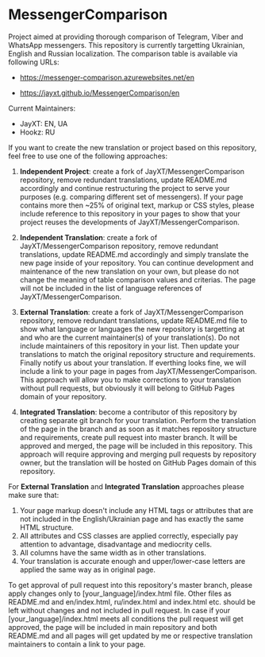 # MessengerComparison
Project aimed at providing thorough comparison of Telegram, Viber and WhatsApp messengers.
This repository is currently targetting Ukrainian, English and Russian localization.
The comparison table is available via following URLs:

- https://messenger-comparison.azurewebsites.net/en

- https://jayxt.github.io/MessengerComparison/en

Current Maintainers:
- JayXT: EN, UA
- Hookz: RU


If you want to create the new translation or project based on this repository, feel free to use one of the following approaches:

1) **Independent Project**: create a fork of JayXT/MessengerComparison repository, remove redundant translations, update README.md accordingly and continue restructuring the project to serve your purposes (e.g. comparing different set of messengers). If your page contains more then ~25% of original text, markup or CSS styles, please include reference to this repository in your pages to show that your project reuses the developments of JayXT/MessengerComparison.

2) **Independent Translation**: create a fork of JayXT/MessengerComparison repository, remove redundant translations, update README.md accordingly and simply translate the new page inside of your repository. You can continue development and maintenance of the new translation on your own, but please do not change the meaning of table comparison values and criterias. The page will not be included in the list of language references of JayXT/MessengerComparison.

3) **External Translation**: create a fork of JayXT/MessengerComparison repository, remove redundant translations, update README.md file to show what language or languages the new repository is targetting at and who are the current maintainer(s) of your translation(s). Do not include maintainers of this repository in your list. Then update your translations to match the original repository structure and requirements. Finally notify us about your translation. If everthing looks fine, we will include a link to your page in pages from JayXT/MessengerComparison. This approach will allow you to make corrections to your translation without pull requests, but obviously it will belong to GitHub Pages domain of your repository.

4) **Integrated Translation**: become a contributor of this repository by creating separate git branch for your translation. Perform the translation of the page in the branch and as soon as it matches repository structure and requirements, create pull request into master branch.  It will be approved and merged, the page will be included in this repository. This approach will require approving and merging pull requests by repository owner, but the translation will be hosted on GitHub Pages domain of this repository.


For **External Translation** and **Integrated Translation** approaches please make sure that:

1) Your page markup doesn't include any HTML tags or attributes that are not included in the English/Ukrainian page and has exactly the same HTML structure.
2) All attributes and CSS classes are applied correctly, especially pay attention to advantage, disadvantage and mediocrity cells.
3) All columns have the same width as in other translations.
4) Your translation is accurate enough and upper/lower-case letters are applied the same way as in original page.

To get approval of pull request into this repository's master branch, please apply changes only to [your_language]/index.html file. Other files as README.md and en/index.html, ru/index.html and index.html etc. should be left without changes and not included in pull request.
In case if your [your_language]/index.html meets all conditions the pull request will get approved, the page will be included in main repository and both README.md and all pages will get updated by me or respective translation maintainers to contain a link to your page.

